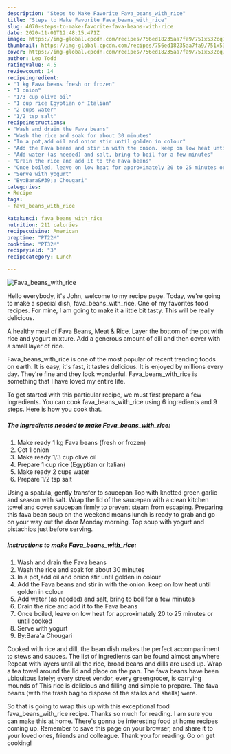 ```yaml
---
description: "Steps to Make Favorite Fava_beans_with_rice"
title: "Steps to Make Favorite Fava_beans_with_rice"
slug: 4070-steps-to-make-favorite-fava-beans-with-rice
date: 2020-11-01T12:48:15.471Z
image: https://img-global.cpcdn.com/recipes/756ed18235aa7fa9/751x532cq70/fava_beans_with_rice-recipe-main-photo.jpg
thumbnail: https://img-global.cpcdn.com/recipes/756ed18235aa7fa9/751x532cq70/fava_beans_with_rice-recipe-main-photo.jpg
cover: https://img-global.cpcdn.com/recipes/756ed18235aa7fa9/751x532cq70/fava_beans_with_rice-recipe-main-photo.jpg
author: Leo Todd
ratingvalue: 4.5
reviewcount: 14
recipeingredient:
- "1 kg Fava beans fresh or frozen"
- "1 onion"
- "1/3 cup olive oil"
- "1 cup rice Egyptian or Italian"
- "2 cups water"
- "1/2 tsp salt"
recipeinstructions:
- "Wash and drain the Fava beans"
- "Wash the rice and soak for about 30 minutes"
- "In a pot,add oil and onion stir until golden in colour"
- "Add the Fava beans and stir in with the onion. keep on low heat until golden in colour"
- "Add water (as needed) and salt, bring to boil for a few minutes"
- "Drain the rice and add it to the Fava beans"
- "Once boiled, leave on low heat for approximately 20 to 25 minutes or until cooked"
- "Serve with yogurt"
- "By:Bara&#39;a Chougari"
categories:
- Recipe
tags:
- fava_beans_with_rice

katakunci: fava_beans_with_rice 
nutrition: 211 calories
recipecuisine: American
preptime: "PT22M"
cooktime: "PT32M"
recipeyield: "3"
recipecategory: Lunch

---
```



![Fava_beans_with_rice](https://img-global.cpcdn.com/recipes/756ed18235aa7fa9/751x532cq70/fava_beans_with_rice-recipe-main-photo.jpg)

Hello everybody, it's John, welcome to my recipe page. Today, we're going to make a special dish, fava_beans_with_rice. One of my favorites food recipes. For mine, I am going to make it a little bit tasty. This will be really delicious.

A healthy meal of Fava Beans, Meat &amp; Rice. Layer the bottom of the pot with rice and yogurt mixture. Add a generous amount of dill and then cover with a small layer of rice.

Fava_beans_with_rice is one of the most popular of recent trending foods on earth. It is easy, it's fast, it tastes delicious. It is enjoyed by millions every day. They're fine and they look wonderful. Fava_beans_with_rice is something that I have loved my entire life.


To get started with this particular recipe, we must first prepare a few ingredients. You can cook fava_beans_with_rice using 6 ingredients and 9 steps. Here is how you cook that.

<!--inarticleads1-->

##### The ingredients needed to make Fava_beans_with_rice:

1. Make ready 1 kg Fava beans (fresh or frozen)
1. Get 1 onion
1. Make ready 1/3 cup olive oil
1. Prepare 1 cup rice (Egyptian or Italian)
1. Make ready 2 cups water
1. Prepare 1/2 tsp salt


Using a spatula, gently transfer to saucepan Top with knotted green garlic and season with salt. Wrap the lid of the saucepan with a clean kitchen towel and cover saucepan firmly to prevent steam from escaping. Preparing this fava bean soup on the weekend means lunch is ready to grab and go on your way out the door Monday morning. Top soup with yogurt and pistachios just before serving. 

<!--inarticleads2-->

##### Instructions to make Fava_beans_with_rice:

1. Wash and drain the Fava beans
1. Wash the rice and soak for about 30 minutes
1. In a pot,add oil and onion stir until golden in colour
1. Add the Fava beans and stir in with the onion. keep on low heat until golden in colour
1. Add water (as needed) and salt, bring to boil for a few minutes
1. Drain the rice and add it to the Fava beans
1. Once boiled, leave on low heat for approximately 20 to 25 minutes or until cooked
1. Serve with yogurt
1. By:Bara&#39;a Chougari


Cooked with rice and dill, the bean dish makes the perfect accompaniment to stews and sauces. The list of ingredients can be found almost anywhere Repeat with layers until all the rice, broad beans and dills are used up. Wrap a tea towel around the lid and place on the pan. The fava beans have been ubiquitous lately; every street vendor, every greengrocer, is carrying mounds of This rice is delicious and filling and simple to prepare. The fava beans (with the trash bag to dispose of the stalks and shells) were. 

So that is going to wrap this up with this exceptional food fava_beans_with_rice recipe. Thanks so much for reading. I am sure you can make this at home. There's gonna be interesting food at home recipes coming up. Remember to save this page on your browser, and share it to your loved ones, friends and colleague. Thank you for reading. Go on get cooking!
